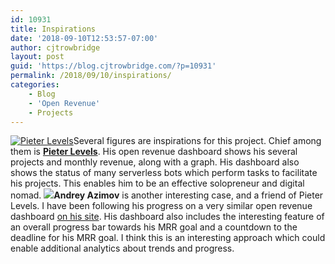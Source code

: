 ```yaml
---
id: 10931
title: Inspirations
date: '2018-09-10T12:53:57-07:00'
author: cjtrowbridge
layout: post
guid: 'https://blog.cjtrowbridge.com/?p=10931'
permalink: /2018/09/10/inspirations/
categories:
    - Blog
    - 'Open Revenue'
    - Projects
---
```


[![Pieter Levels](https://blog.cjtrowbridge.com/wp-content/uploads/2017/05/pieter-levels-2-2.jpg)](http://levels.io)Several figures are inspirations for this project. Chief among them is **[Pieter Levels](https://levels.io/open)**. His open revenue dashboard shows his several projects and monthly revenue, along with a graph. His dashboard also shows the status of many serverless bots which perform tasks to facilitate his projects. This enables him to be an effective solopreneur and digital nomad. [![](https://blog.cjtrowbridge.com/wp-content/uploads/2018/09/Andrey-Azimov-1-1.jpg)](https://www.andreyazimov.com/)**Andrey Azimov** is another interesting case, and a friend of Pieter Levels. I have been following his progress on a very similar open revenue dashboard [on his site](https://www.andreyazimov.com/). His dashboard also includes the interesting feature of an overall progress bar towards his MRR goal and a countdown to the deadline for his MRR goal. I think this is an interesting approach which could enable additional analytics about trends and progress.
